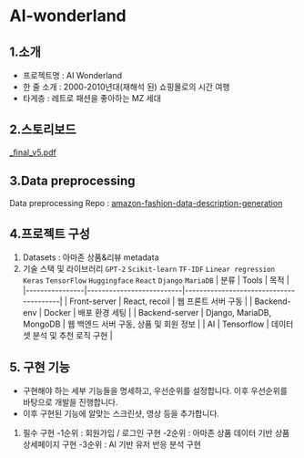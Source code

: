 # AI-wonderland 

## 1.소개
- 프로젝트명 : AI Wonderland
- 한 줄 소개 : 2000-2010년대(재해석 된) 쇼핑몰로의 시간 여행
- 타게층 : 레트로 패션을 좋아하는 MZ 세대

## 2.스토리보드
[_final_v5.pdf](https://github.com/inistory/AI-wonderland/files/7684105/_final_v5.pdf)


## 3.Data preprocessing 
Data preprocessing Repo : [amazon-fashion-data-description-generation](https://github.com/inistory/amazon-fashion-data-description-generation)

## 4.프로젝트 구성

1. Datasets : 아마존 상품&리뷰 metadata
2. 기술 스택 및 라이브러리
`GPT-2` `Scikit-learn` `TF-IDF` `Linear regression` `Keras` `TensorFlow` `Huggingface` `React` `Django` `MariaDB`
| 분류           | Tools                    | 목적                                   |
|----------------|--------------------------|----------------------------------------|
| Front-server   | React, recoil            | 웹 프론트 서버 구동                    |
| Backend-env    | Docker                   | 배포 환경 세팅                         |
| Backend-server | Django, MariaDB, MongoDB | 웹 백엔드 서버 구동, 상품 및 회원 정보 |
| AI             | Tensorflow               | 데이터셋 분석 및 추천 로직 구현        |

## 5. 구현 기능
- 구현해야 하는 세부 기능들을 명세하고, 우선순위를 설정합니다. 이후 우선순위를 바탕으로 개발을 진행합니다.
- 이후 구현된 기능에 알맞는 스크린샷, 영상 등을 추가합니다.
1. 필수 구현
  -1순위 : 회원가입 / 로그인 구현
  -2순위 : 아마존 상품 데이터 기반 상품상세페이지 구현
  -3순위 : AI 기반 유저 반응 분석 구현

